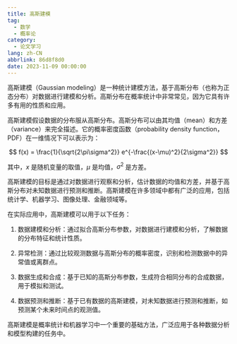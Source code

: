 ```yaml
---
title: 高斯建模
tag:
  - 数学
  - 概率论
category:
  - 论文学习
lang: zh-CN
abbrlink: 86d8f8d0
date: 2023-11-09 00:00:00
---
```


高斯建模（Gaussian modeling）是一种统计建模方法，基于高斯分布（也称为正态分布）对数据进行建模和分析。高斯分布在概率统计中非常常见，因为它具有许多有用的性质和应用。
<!--more-->
高斯建模假设数据的分布服从高斯分布。高斯分布可以由其均值（mean）和方差（variance）来完全描述。它的概率密度函数（probability density function，PDF）在一维情况下可以表示为：

$$
f(x) = \frac{1}{\sqrt{2\pi\sigma^2}} e^{-\frac{(x-\mu)^2}{2\sigma^2}}
$$

其中，$x$ 是随机变量的取值，$\mu$ 是均值，$\sigma^2$ 是方差。

高斯建模的目标是通过对数据进行观察和分析，估计数据的均值和方差，并基于高斯分布对未知数据进行预测和推断。高斯建模在许多领域中都有广泛的应用，包括统计学、机器学习、图像处理、金融领域等。

在实际应用中，高斯建模可以用于以下任务：

1. 数据建模和分析：通过拟合高斯分布参数，对数据进行建模和分析，了解数据的分布特征和统计性质。

2. 异常检测：通过比较观测数据与高斯分布的概率密度，识别和检测数据中的异常值或离群点。

3. 数据生成和合成：基于已知的高斯分布参数，生成符合相同分布的合成数据，用于模拟和测试。

4. 数据预测和推断：基于已有数据的高斯建模，对未知数据进行预测和推断，如预测某个未来时间点的观测值。

高斯建模是概率统计和机器学习中一个重要的基础方法，广泛应用于各种数据分析和模型构建的任务中。